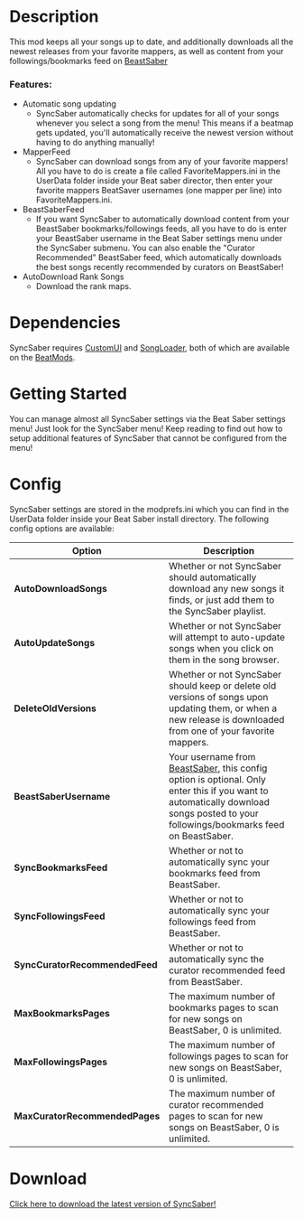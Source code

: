 # Description
This mod keeps all your songs up to date, and additionally downloads all the newest releases from your favorite mappers, as well as content from your followings/bookmarks feed on [BeastSaber](https://www.bsaber.com/)
### Features:
- Automatic song updating
   * SyncSaber automatically checks for updates for all of your songs whenever you select a song from the menu! This means if a beatmap gets updated, you'll automatically receive the newest version without having to do anything manually!
- MapperFeed
   * SyncSaber can download songs from any of your favorite mappers! All you have to do is create a file called FavoriteMappers.ini in the UserData folder inside your Beat saber director, then enter your favorite mappers BeatSaver usernames (one mapper per line) into FavoriteMappers.ini.
- BeastSaberFeed
   * If you want SyncSaber to automatically download content from your BeastSaber bookmarks/followings feeds, all you have to do is enter your BeastSaber username in the Beat Saber settings menu under the SyncSaber submenu. You can also enable the "Curator Recommended" BeastSaber feed, which automatically downloads the best songs recently recommended by curators on BeastSaber!  
- AutoDownload Rank Songs  
   * Download the rank maps.  
  
# Dependencies
SyncSaber requires [CustomUI](https://github.com/brian91292/BeatSaber-CustomUI/releases) and [SongLoader](https://github.com/Kylemc1413/BeatSaberSongLoader/releases), both of which are available on the [BeatMods](https://beatmods.com/).

# Getting Started
You can manage almost all SyncSaber settings via the Beat Saber settings menu! Just look for the SyncSaber menu! Keep reading to find out how to setup additional features of SyncSaber that cannot be configured from the menu!

# Config
SyncSaber settings are stored in the modprefs.ini which you can find in the UserData folder inside your Beat Saber install directory. The following config options are available:

| Option                     | Description                                                                                                                  |
|----------------------------|------------------------------------------------------------------------------------------------------------------------------|
| **AutoDownloadSongs** | Whether or not SyncSaber should automatically download any new songs it finds, or just add them to the SyncSaber playlist. |
| **AutoUpdateSongs**| Whether or not SyncSaber will attempt to auto-update songs when you click on them in the song browser. |
| **DeleteOldVersions**| Whether or not SyncSaber should keep or delete old versions of songs upon updating them, or when a new release is downloaded from one of your favorite mappers. |
| **BeastSaberUsername**| Your username from [BeastSaber](https://bsaber.com), this config option is optional. Only enter this if you want to automatically download songs posted to your followings/bookmarks feed on BeastSaber. |
| **SyncBookmarksFeed**| Whether or not to automatically sync your bookmarks feed from BeastSaber. |
| **SyncFollowingsFeed**| Whether or not to automatically sync your followings feed from BeastSaber. |
| **SyncCuratorRecommendedFeed**| Whether or not to automatically sync the curator recommended feed from BeastSaber. |
| **MaxBookmarksPages**| The maximum number of bookmarks pages to scan for new songs on BeastSaber, 0 is unlimited. |
| **MaxFollowingsPages**| The maximum number of followings pages to scan for new songs on BeastSaber, 0 is unlimited. |
| **MaxCuratorRecommendedPages**| The maximum number of curator recommended pages to scan for new songs on BeastSaber, 0 is unlimited. |

# Download
[Click here to download the latest version of SyncSaber!](https://github.com/denpadokei/SyncSaber/releases/latest)

